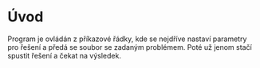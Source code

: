 # Úvod

Program je ovládán z příkazové řádky, kde se nejdříve nastaví parametry pro řešení a předá se soubor se zadaným problémem. Poté už jenom stačí spustit řešení a čekat na výsledek.